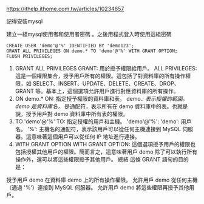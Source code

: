 https://ithelp.ithome.com.tw/articles/10234657

記得安裝mysql

建立一組mysql使用者和使用者密碼
。之後用程式登入時使用這組密碼
```
CREATE USER 'demo'@'%' IDENTIFIED BY 'demo123';
GRANT ALL PRIVILEGES ON demo.* TO 'demo'@'%' WITH GRANT OPTION;
FLUSH PRIVILEGES;
```

1. GRANT ALL PRIVILEGES
GRANT: 用於授予權限給用戶。
ALL PRIVILEGES: 這是一個權限集合，授予用戶所有的權限。這包括了對資料庫的所有操作權限，如 SELECT、INSERT、UPDATE、DELETE、CREATE、DROP、GRANT 等。基本上，這個選項允許用戶進行對應資料庫的所有操作。
2. ON demo.*
ON: 指定授予權限的資料庫和表。
demo.*: 表示授權的範圍。demo 是資料庫名，* 是通配符，表示所有在 demo 資料庫中的表。也就是說，授予用戶對 demo 資料庫中所有表的權限。
3. TO 'demo'@'%'
TO: 指定授權的用戶和主機。
'demo'@'%':
'demo': 用戶名。
'%': 主機名的通配符，表示該用戶可以從任何主機連接到 MySQL 伺服器。這意味著這個用戶可以從任何 IP 地址進行連接。
4. WITH GRANT OPTION
WITH GRANT OPTION: 這個選項授予用戶的權限也包括授權其他用戶的權限。簡而言之，這意味著用戶 demo 除了可以執行所有操作外，還可以將這些權限授予其他用戶。
總結
這條 GRANT 語句的目的是：

授予用戶 demo 在資料庫 demo 上的所有操作權限。
允許用戶 demo 從任何主機（通過 '%'）連接到 MySQL 伺服器。
允許用戶 demo 將這些權限再授予其他用戶。